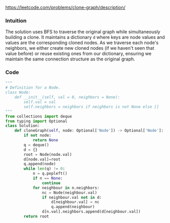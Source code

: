 https://leetcode.com/problems/clone-graph/description/

### Intuition
The solution uses BFS to traverse the original graph while simultaneously building a clone. It maintains a dictionary `d` where keys are node values and values are the corresponding cloned nodes. As we traverse each node's neighbors, we either create new cloned nodes (if we haven't seen that value before) or reuse existing ones from our dictionary, ensuring we maintain the same connection structure as the original graph.

### Code

```python
"""
# Definition for a Node.
class Node:
    def __init__(self, val = 0, neighbors = None):
        self.val = val
        self.neighbors = neighbors if neighbors is not None else []
"""
from collections import deque
from typing import Optional
class Solution:
    def cloneGraph(self, node: Optional['Node']) -> Optional['Node']:
        if not node:
            return None
        q = deque()
        d = {}
        root = Node(node.val)
        d[node.val]=root
        q.append(node)
        while len(q) != 0:
            n = q.popleft()
            if n == None:
                continue
            for neighbour in n.neighbors:
                nc = Node(neighbour.val)
                if neighbour.val not in d:
                    d[neighbour.val] = nc
                    q.append(neighbour)
                d[n.val].neighbors.append(d[neighbour.val])
        return root

```